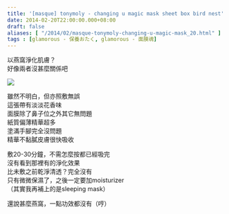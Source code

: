 ```yaml
---
title: '[masque] tonymoly - changing u magic mask sheet box bird nest'
date: 2014-02-20T22:00:00.000+08:00
draft: false
aliases: [ "/2014/02/masque-tonymoly-changing-u-magic-mask_20.html" ]
tags : [glamorous - 保養おたく, glamorous - 面膜魂]
---
```


以燕窩淨化肌膚？  
好像兩者沒甚麼關係吧  

![](/images/tonymolybirdnest.jpg)

雖然不明白，但亦照敷無誤  
這張帶有淡淡花香味  
面膜除了鼻子位之外其它無問題  
紙質偏薄精華超多  
塗滿手腳完全沒問題  
精華不黏膩皮膚很快吸收  
  
敷20-30分鐘，不需怎麼按都已經吸完  
沒有看到那裡有的淨化效果  
比未敷之前乾淨清透？完全沒有  
只有微微保濕了，之後一定要加moisturizer  
（其實我再補上的是sleeping mask）  
  
還說甚麼燕窩，一點功效都沒有（哼）
